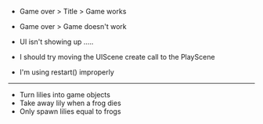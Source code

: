 * Game over > Title > Game works
* Game over > Game doesn't work
* UI isn't showing up .....
* I should try moving the UIScene create call to the PlayScene

* I'm using restart() improperly
---------------------------------


* Turn lilies into game objects
* Take away lily when a frog dies
* Only spawn lilies equal to frogs